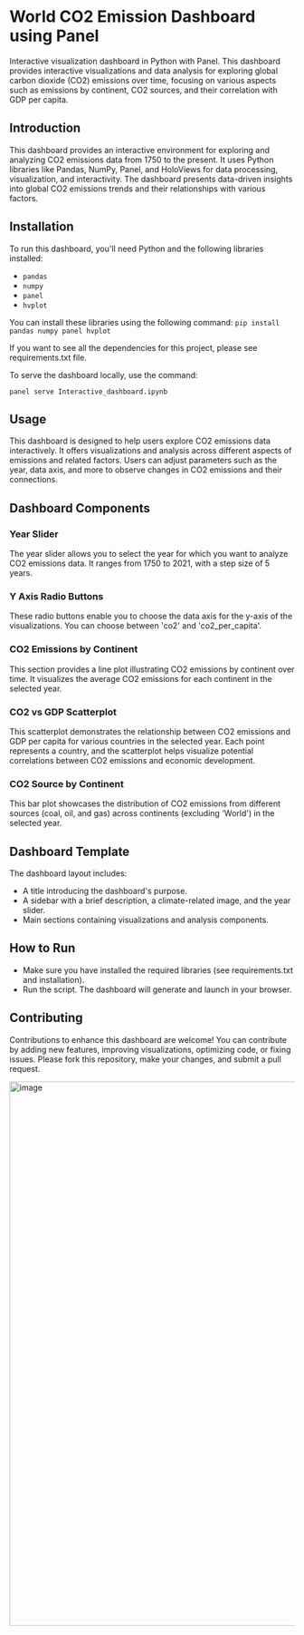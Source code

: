 # World CO2 Emission Dashboard using Panel

Interactive visualization dashboard in Python with Panel. This dashboard provides interactive visualizations and data analysis for exploring global carbon dioxide (CO2) emissions over time, focusing on various aspects such as emissions by continent, CO2 sources, and their correlation with GDP per capita.

## Introduction

This dashboard provides an interactive environment for exploring and analyzing CO2 emissions data from 1750 to the present. It uses Python libraries like Pandas, NumPy, Panel, and HoloViews for data processing, visualization, and interactivity. The dashboard presents data-driven insights into global CO2 emissions trends and their relationships with various factors.

## Installation
To run this dashboard, you'll need Python and the following libraries installed:

- `pandas`
- `numpy`
- `panel`
- `hvplot`

You can install these libraries using the following command:
``` pip install pandas numpy panel hvplot ```


If you want to see all the dependencies for this project, please see requirements.txt file.

To serve the dashboard locally, use the command:

``` panel serve Interactive_dashboard.ipynb ```

## Usage
This dashboard is designed to help users explore CO2 emissions data interactively. It offers visualizations and analysis across different aspects of emissions and related factors. Users can adjust parameters such as the year, data axis, and more to observe changes in CO2 emissions and their connections.

## Dashboard Components
### Year Slider
The year slider allows you to select the year for which you want to analyze CO2 emissions data. It ranges from 1750 to 2021, with a step size of 5 years.

### Y Axis Radio Buttons
These radio buttons enable you to choose the data axis for the y-axis of the visualizations. You can choose between 'co2' and 'co2_per_capita'.

### CO2 Emissions by Continent
This section provides a line plot illustrating CO2 emissions by continent over time. It visualizes the average CO2 emissions for each continent in the selected year.

### CO2 vs GDP Scatterplot
This scatterplot demonstrates the relationship between CO2 emissions and GDP per capita for various countries in the selected year. Each point represents a country, and the scatterplot helps visualize potential correlations between CO2 emissions and economic development.

### CO2 Source by Continent
This bar plot showcases the distribution of CO2 emissions from different sources (coal, oil, and gas) across continents (excluding 'World') in the selected year.

## Dashboard Template
The dashboard layout includes:

- A title introducing the dashboard's purpose.
- A sidebar with a brief description, a climate-related image, and the year slider.
- Main sections containing visualizations and analysis components.

## How to Run
- Make sure you have installed the required libraries (see requirements.txt and installation).
- Run the script. The dashboard will generate and launch in your browser.

## Contributing
Contributions to enhance this dashboard are welcome! You can contribute by adding new features, improving visualizations, optimizing code, or fixing issues. Please fork this repository, make your changes, and submit a pull request.


<img width="960" alt="image" src="https://user-images.githubusercontent.com/69481921/227059754-a5ede781-2648-4e71-ab6d-cdfd3455eee6.png">
